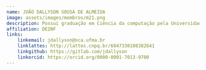 ```yaml
---
name: JOÃO DALLYSON SOUSA DE ALMEIDA
image: assets/images/membros/m21.png
description: Possui graduação em Ciência da computação pela Universidade Federal do Maranhão (2007), mestrado em Engenharia de Eletricidade pela Universidade Federal do Maranhão (2010) e doutorado em Engenharia de Eletricidade pela Universidade Federal do Maranhão (2013). Atualmente é professor Associado I da Universidade Federal do Maranhão. Coordenou o programa de iniciação científica (PIBIC) na Universidade Federal do Maranhão (2016-2018). É vice-coordenador do Programa de Pós-Graduação em Ciência da Computação (PPGCC/UFMA) (2022-atual). Coordena o Laboratório de Visão e Processamento de Imagens VipLab-UFMA. Tem experiência na área de Ciência da Computação, atuando principalmente nos seguintes temas: processamento de imagens, reconhecimento de padrões, aprendizado de máquina e imagens médicas oftalmológicas. Em 2020 foi membro comitê organizador local do IWSSIP 2020 e editor convidado de uma Special Issue do International Journal of Innovative Computing and Applications (IJICA), em 2020. Atualmente e coordena pesquisas com a finalidade de diagnosticar patologias da visão em imagens e vídeos.
affiliation: DEINF
links:
	linkemail: jdallyson@nca.ufma.br
	linklattes: http://lattes.cnpq.br/6047330108382641
	linkgithub: https://gitlab.com/jdallyson
	linkorcid: https://orcid.org/0000-0001-7013-9700
---
```



